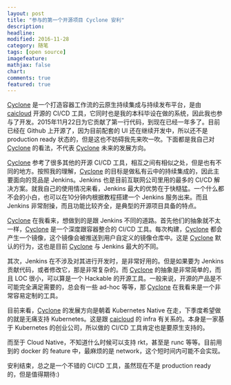 ```yaml
---
layout: post
title: "参与的第一个开源项目 Cyclone 安利"
description: 
headline:
modified: 2016-11-28
category: 随笔
tags: [open source]
imagefeature:
mathjax: false
chart:
comments: true
featured: true
---
```


[Cyclone]: https://github.com/caicloud/cyclone

[Cyclone][Cyclone] 是一个打造容器工作流的云原生持续集成与持续发布平台，是由 [caicloud](https://github.com/caicloud) 开源的 CI/CD  工具，它同时也是我的本科毕设在做的系统，因此我也参与了开发。2015年11月22日为它贡献了第一行代码，到现在已经一年多了。目前已经在 Github 上开源了，因为目前配套的 UI 还在继续开发中，所以还不是 production ready 状态的，但是这也不妨碍我先来吹一吹。下面都是我自己对 [Cyclone][Cyclone] 的看法，不代表 [Cyclone][Cyclone] 未来的发展方向。

[Cyclone][Cyclone] 参考了很多其他的开源 CI/CD 工具，相互之间有相似之处，但是也有不同的地方。按照我的理解，[Cyclone][Cyclone] 的目标是做私有云中的持续集成的，因此主要面向的竞品是 Jenkins。Jenkins 也是目前互联网公司里用的最多的 CI/CD 解决方案。就我自己的使用情况来看，Jenkins 最大的优势在于快糙猛。一个什么都不会的小白，也可以在10分钟内根据教程搭建一个 Jenkins 服务出来。而且 Jenkins 非常耐操，而且功能比较齐全，是典型的开源项目具备的特点。

[Cyclone][Cyclone] 在我看来，想做到的是跟 Jenkins 不同的道路。首先他们的抽象就不太一样，[Cyclone][Cyclone] 是一个深度跟容器整合的 CI/CD 工具。每次构建，[Cyclone][Cyclone] 都会产生一个镜像，这个镜像会被推送到用户自定义的镜像仓库中。这是 [Cyclone][Cyclone] 默认的行为，这也是目前 [Cyclone][Cyclone] 与 Jenkins 最大的不同。

其次，Jenkins 在不涉及对其进行开发时，是非常好用的。但是如果要为 Jenkins 贡献代码，或者修改它，那是非常复杂的。而 [Cyclone][Cyclone] 的抽象是非常简单的，而且 LOC 很小，可以算是一个 Hackable 的开源工具。一般来说，开源的产品是不可能完全满足需要的，总会有一些 ad-hoc 等等，那 [Cyclone][Cyclone] 在我看来是一个非常容易定制的工具。

目前来看，[Cyclone][Cyclone] 的发展方向是朝着 Kubernetes Native 在走，下季度希望做的就是无痛支持 Kubernetes。这是跟 [caicloud](https://github.com/caicloud) 的 infra 有关系的。本身是一家基于 Kubernetes 的创业公司，所以做的 CI/CD 工具肯定也是要原生支持的。

而至于 Cloud Native，不知道什么时候可以支持 rkt，甚至是 runc 等等。目前用到的 docker 的 feature 中，最麻烦的是 network，这个短时间内可能不会实现。

安利结束，总之是一个不错的 CI/CD 工具，虽然现在不是 production ready 的，但是值得期待:)
